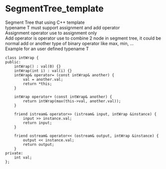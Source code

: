 # SegmentTree_template
Segment Tree that using C++ template<br/>
typename T must support assignment and add operator<br/>
Assignment operator use to assignment only<br/>
Add operator is operator use to combine 2 node in segment tree, it could be normal add or another type of binary operator like max, min, ...<br/>
Example for an user defined typename T<br/>

```
class intWrap {
public:
    intWrap() : val(0) {}
    intWrap(int i) : val(i) {}
    intWrap& operator= (const intWrap& another) {
        val = another.val;
        return *this;
    }

    intWrap operator+ (const intWrap& another) {
        return intWrap(max(this->val, another.val));
    }

    friend istream& operator>> (istream& input, intWrap &instance) {
        input >> instance.val;
        return input;
    }

    friend ostream& operator<< (ostream& output, intWrap &instance) {
        output << instance.val;
        return output;
    }
private:
    int val;
};
```
